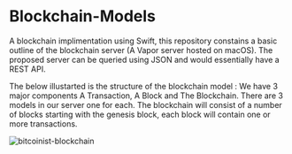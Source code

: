 # Blockchain-Models
A blockchain implimentation using Swift, this repository constains a basic outline of the blockchain server (A Vapor server hosted on macOS). The proposed server can be queried using JSON and would essentially have a REST API.

The below illustarted is the structure of the blockchain model :
We have 3 major components A Transaction, A Block and The Blockchain. There are 3 models in our server one for each.
The blockchain will consist of a number of blocks starting with the genesis block, each block will contain one or more transactions.

![bitcoinist-blockchain](https://user-images.githubusercontent.com/7372454/35772085-3178ab1e-0930-11e8-9957-22d2eacdd78f.png)


